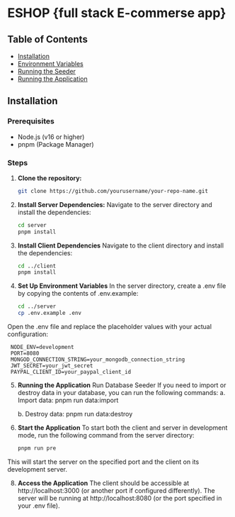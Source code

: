 # ESHOP {full stack E-commerse app}

## Table of Contents

- [Installation](#installation)
- [Environment Variables](#environment-variables)
- [Running the Seeder](#running-the-seeder)
- [Running the Application](#running-the-application)

## Installation

### Prerequisites

- Node.js (v16 or higher)
- pnpm (Package Manager)

### Steps

1. **Clone the repository:**

   ```bash
   git clone https://github.com/yourusername/your-repo-name.git

2. **Install Server Dependencies:**
   Navigate to the server directory and install the dependencies:
   ```bash
   cd server
   pnpm install

3. **Install Client Dependencies**
    Navigate to the client directory and install the dependencies:
   ```bash
   cd ../client
   pnpm install

4. **Set Up Environment Variables**
   In the server directory, create a .env file by copying the contents of .env.example:
   ```bash
   cd ../server
   cp .env.example .env

  Open the .env file and replace the placeholder values with your actual configuration:
  
     NODE_ENV=development
     PORT=8080
     MONGOD_CONNECTION_STRING=your_mongodb_connection_string
     JWT_SECRET=your_jwt_secret
     PAYPAL_CLIENT_ID=your_paypal_client_id

5. **Running the Application**
   Run Database Seeder
   If you need to import or destroy data in your database, you can run the following commands:
   a. Import data:
       pnpm run data:import
  
   b. Destroy data:
       pnpm run data:destroy
7. **Start the Application**
   To start both the client and server in development mode, run the following command from the server directory:
   ```bash
   pnpm run pre
  This will start the server on the specified port and the client on its development server.

8. **Access the Application**
   The client should be accessible at http://localhost:3000 (or another port if configured differently).
   The server will be running at http://localhost:8080 (or the port specified in your .env file).
   
 
